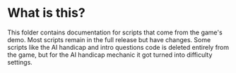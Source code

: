 # What is this?
This folder contains documentation for scripts that come from the game's demo.
Most scripts remain in the full release but have changes. Some scripts like the AI handicap and intro questions code is deleted entirely from the game, but for the AI handicap mechanic it got turned into difficulty settings.
